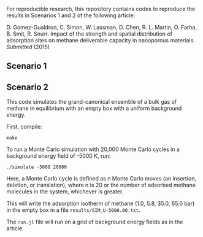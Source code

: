 For reproducible research, this repository contains codes to reproduce the results in Scenarios 1 and 2 of the following article:

D. Gomez-Gualdron, C. Simon, W. Lassman, D. Chen, R. L. Martin, O. Farha, B. Smit, R. Snurr. Impact of the strength and spatial distribution of adsorption sites on methane deliverable capacity in nanoporous materials. *Submitted* (2015)

## Scenario 1

## Scenario 2

This code simulates the grand-canonical ensemble of a bulk gas of methane in equilibrium with an empty box with a uniform background energy.

First, compile:

    make

To run a Monte Carlo simulation with 20,000 Monte Carlo cycles in a background energy field of -5000 K, run:

    ./simulate -5000 20000

Here, a Monte Carlo cycle is defined as n Monte Carlo moves (an insertion, deletion, or translation), where n is 20 or the number of adsorbed methane molecules in the system, whichever is greater.

This will write the adsorption isotherm of methane (1.0, 5.8, 35.0, 65.0 bar) in the empty box in a file `results/SIM_U-5000.00.txt`.

The `run.jl` file will run on a grid of background energy fields as in the article.
